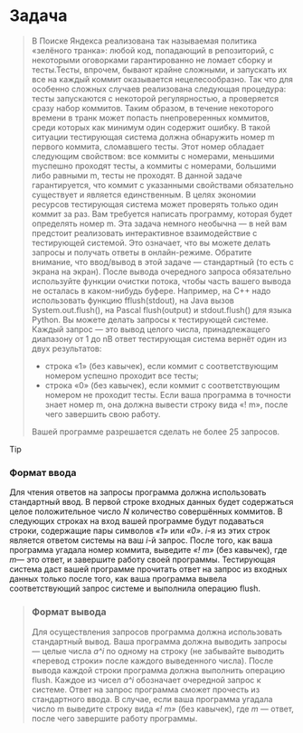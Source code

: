 # Задача

> В Поиске Яндекса реализована так называемая политика «зелёного транка»: любой код, попадающий в репозиторий, с некоторыми оговорками
> гарантированно не ломает сборку и тесты.Тесты, впрочем, бывают крайне сложными, и запускать их все на каждый коммит оказывается
> нецелесообразно. Так что для особенно сложных случаев реализована следующая процедура: тесты запускаются с некоторой регулярностью, а
> проверяется сразу набор коммитов. Таким образом, в течение некоторого времени в транк может попасть nнепроверенных коммитов, среди которых как
> минимум один содержит ошибку. В такой ситуации тестирующая система должна обнаружить номер m первого коммита, сломавшего тесты. Этот номер
> обладает следующим свойством: все коммиты с номерами, меньшими mуспешно проходят тесты, а коммиты с номерами, большими либо равными m, тесты не
> проходят. В данной задаче гарантируется, что коммит с указанными свойствами обязательно существует и является единственным. В целях экономии
> ресурсов тестирующая система может проверять только один коммит за раз. Вам требуется написать программу, которая будет определять номер m. Эта
> задача немного необычна — в ней вам предстоит реализовать интерактивное взаимодействие с тестирующей системой. Это означает, что вы можете
> делать запросы и получать ответы в онлайн-режиме. Обратите внимание, что ввод/вывод в этой задаче — стандартный (то есть с экрана на экран).
> После вывода очередного запроса обязательно используйте функции очистки потока, чтобы часть вашего вывода не осталась в каком-нибудь буфере.
> Например, на С++ надо использовать функцию fflush(stdout), на Java вызов System.out.flush(), на Pascal flush(output) и stdout.flush() для языка
> Python. Вы можете делать запросы к тестирующей системе. Каждый запрос — это вывод целого числа, принадлежащего диапазону от 1 до nВ ответ
> тестирующая система вернёт один из двух результатов:
>
> - строка «1» (без кавычек), если коммит с соответствующим номером успешно проходит все тесты;
> - строка «0» (без кавычек), если коммит с соответствующим номером не проходит тесты. Если ваша программа в точности знает номер m, она должна
>   вывести строку вида «! m», после чего завершить свою работу.
>
> Вашей программе разрешается сделать не более 25 запросов.

> [!TIP]
>
> ### Формат ввода
>
> Для чтения ответов на запросы программа должна использовать стандартный ввод. В первой строке входных данных будет содержаться целое
> положительное число _N_ количество совершённых коммитов. В следующих строках на вход вашей программе будут подаваться строки, содержащие пары
> символов _«1»_ или _«0»_. _i_-я из этих строк является ответом системы на ваш _i_-й запрос. После того, как ваша программа угадала номер
> коммита, выведите _«! m»_ (без кавычек), где _m_— это ответ, и завершите работу своей программы. Тестирующая система даст вашей программе
> прочитать ответ на запрос из входных данных только после того, как ваша программа вывела соответствующий запрос системе и выполнила операцию
> flush.

> ### Формат вывода
>
> Для осуществления запросов программа должна использовать стандартный вывод. Ваша программа должна выводить запросы — целые числа _a^i_ по
> одному на строку (не забывайте выводить «перевод строки» после каждого выведенного числа). После вывода каждой строки программа должна
> выполнить операцию flush. Каждое из чисел _a^i_ обозначает очередной запрос к системе. Ответ на запрос программа сможет прочесть из
> стандартного ввода. В случае, если ваша программа угадала число m выведите строку вида _«! m»_ (без кавычек), где _m_ — ответ, после чего
> завершите работу программы.
